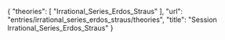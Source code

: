 {
    "theories": [
        "Irrational_Series_Erdos_Straus"
    ],
    "url": "entries/irrational_series_erdos_straus/theories",
    "title": "Session Irrational_Series_Erdos_Straus"
}
